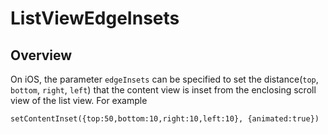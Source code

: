 # ListViewEdgeInsets

<TypeHeader/>

## Overview

On iOS, the parameter `edgeInsets` can be specified to set the distance(`top`, `bottom`,
`right`, `left`) that the content view is inset from the enclosing scroll view of the list view.
For example

    setContentInset({top:50,bottom:10,right:10,left:10}, {animated:true})

<ApiDocs/>
